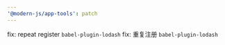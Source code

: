 ```yaml
---
'@modern-js/app-tools': patch
---
```


fix: repeat register `babel-plugin-lodash`
fix: 重复注册 `babel-plugin-lodash`
